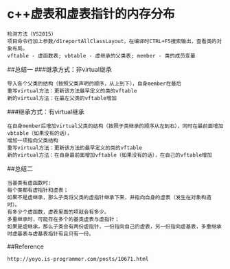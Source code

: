 # c++虚表和虚表指针的内存分布

```
检测方法（VS2015）
项目命令行加上参数/d1reportAllClassLayout，在编译时CTRL+F5搜索输出，查看类的对象布局。
vftable - 虚函数表; vbtable - 虚继承的父类表; member - 类的成员变量
```
##总结一
###继承方式：非virtual继承
```
导入各个父类的结构（按照父类声明的顺序，从上到下），自身member在最后
重写virtual方法：更新该方法最早定义的类的vftable
新的virtual方法：在最左父类的vftable增加
```
###继承方式：有virtual继承
```
在自身member后增加virtual父类的结构（按照子类继承的顺序从左到右），同时在最前面增加vbtable（如果没有的话），
增加一项指向父类结构
重写virtual方法：更新该方法的最早定义的类的vftable
新的virtual方法：在自身最前面增加vftable（如果没有的话），在自己的vftable增加
```
##总结二
```
当基类有虚函数时:
每个类都有虚指针和虚表；
如果不是虚继承，那么子类将父类的虚指针继承下来，并指向自身的虚表（发生在对象构造时）。
有多少个虚函数，虚表里面的项就会有多少。
多重继承时，可能存在多个的基类虚表与虚指针；
如果是虚继承，那么子类会有两份虚指针，一份指向自己的虚表，另一份指向虚基表，多重继承时虚基表与虚基表指针有且只有一份。
```
##Reference
```
http://yoyo.is-programmer.com/posts/10671.html
```
